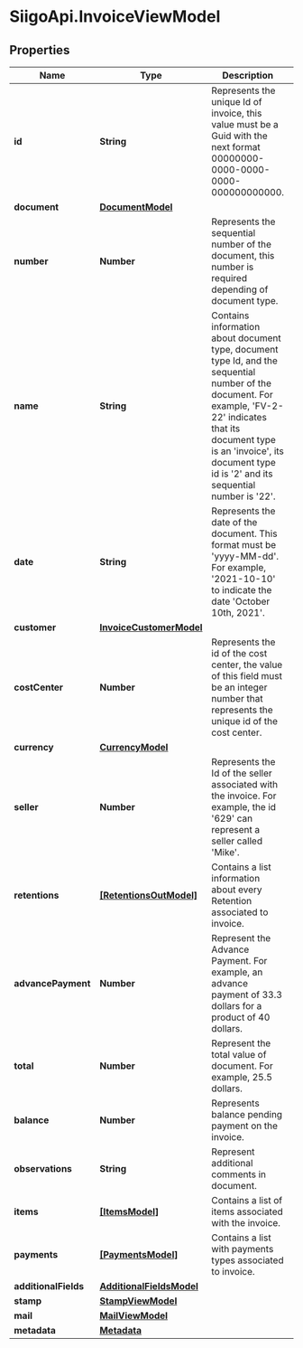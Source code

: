 # SiigoApi.InvoiceViewModel

## Properties

Name | Type | Description | Notes
------------ | ------------- | ------------- | -------------
**id** | **String** | Represents the unique Id of invoice, this value must be a Guid  with the next format 00000000-0000-0000-0000-000000000000. | [optional] 
**document** | [**DocumentModel**](DocumentModel.md) |  | [optional] 
**number** | **Number** | Represents the sequential number of the document,   this number is required depending of document type. | [optional] 
**name** | **String** | Contains information about document type,   document type Id, and the sequential number of the document.  For example, &#39;FV-2-22&#39; indicates that its document type is an &#39;invoice&#39;,  its document type id is &#39;2&#39; and its sequential number is &#39;22&#39;. | [optional] 
**date** | **String** | Represents the date of the document. This format must be &#39;yyyy-MM-dd&#39;.  For example, &#39;2021-10-10&#39; to indicate the date &#39;October 10th, 2021&#39;. | [optional] 
**customer** | [**InvoiceCustomerModel**](InvoiceCustomerModel.md) |  | [optional] 
**costCenter** | **Number** | Represents the id of the cost center, the value of this field must be an integer  number that represents the unique id of the cost center. | [optional] 
**currency** | [**CurrencyModel**](CurrencyModel.md) |  | [optional] 
**seller** | **Number** | Represents the Id of the seller associated with the invoice.   For example, the id &#39;629&#39; can represent a seller called &#39;Mike&#39;. | [optional] 
**retentions** | [**[RetentionsOutModel]**](RetentionsOutModel.md) | Contains a list information about every Retention associated to invoice. | [optional] 
**advancePayment** | **Number** | Represent the Advance Payment. For example, an advance payment of 33.3 dollars  for a product of 40 dollars. | [optional] 
**total** | **Number** | Represent the total value of document. For example, 25.5 dollars. | [optional] 
**balance** | **Number** | Represents balance pending payment on the invoice. | [optional] 
**observations** | **String** | Represent additional comments in document. | [optional] 
**items** | [**[ItemsModel]**](ItemsModel.md) | Contains a list of items associated with the invoice. | [optional] 
**payments** | [**[PaymentsModel]**](PaymentsModel.md) | Contains a list with payments types associated to invoice. | [optional] 
**additionalFields** | [**AdditionalFieldsModel**](AdditionalFieldsModel.md) |  | [optional] 
**stamp** | [**StampViewModel**](StampViewModel.md) |  | [optional] 
**mail** | [**MailViewModel**](MailViewModel.md) |  | [optional] 
**metadata** | [**Metadata**](Metadata.md) |  | [optional] 


